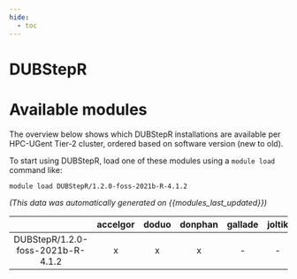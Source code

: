 ```yaml
---
hide:
  - toc
---
```


DUBStepR
========

# Available modules


The overview below shows which DUBStepR installations are available per HPC-UGent Tier-2 cluster, ordered based on software version (new to old).

To start using DUBStepR, load one of these modules using a `module load` command like:

```shell
module load DUBStepR/1.2.0-foss-2021b-R-4.1.2
```

*(This data was automatically generated on {{modules_last_updated}})*  

| |accelgor|doduo|donphan|gallade|joltik|shinx|skitty|
| :---: | :---: | :---: | :---: | :---: | :---: | :---: | :---: |
|DUBStepR/1.2.0-foss-2021b-R-4.1.2|x|x|x|-|-|-|-|
